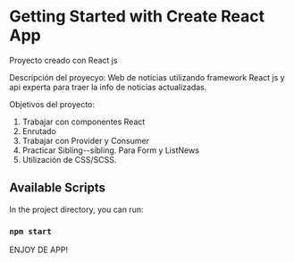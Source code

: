# Getting Started with Create React App

Proyecto creado con React js

Descripción del proyecyo: 
  Web de noticias utilizando framework React js y api experta para traer la info de noticias actualizadas.
  
Objetivos del proyecto:
  1. Trabajar con componentes React
  2. Enrutado
  3. Trabajar con Provider y Consumer
  4. Practicar Sibling--sibling. Para Form y ListNews
  5. Utilización de CSS/SCSS.
  

## Available Scripts

In the project directory, you can run:

### `npm start`

ENJOY DE APP!
